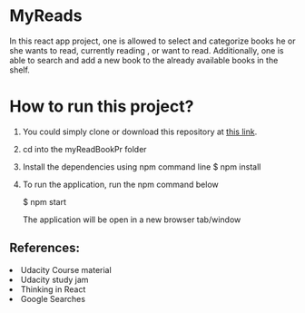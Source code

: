 # MyReads

In this react app  project, one  is allowed to select and categorize books he or she wants to read, currently reading , or want to read. 
Additionally, one is able to search and add a new book to the  already available books in the shelf. 



# How to run this project?

1. You could simply clone or download this repository at [this link](https://github.com/dagbanbia/myReadBookPr.git).

2. cd into the myReadBookPr folder

3. Install the dependencies using npm command line 
   $ npm install

4. To run the application, run the npm command below

   $ npm start


   The application will be open in a new browser tab/window
   



## References:

<li>Udacity Course material</li>
<li>Udacity study jam</li>
<li>Thinking in React</li>
<li>Google Searches</li>


